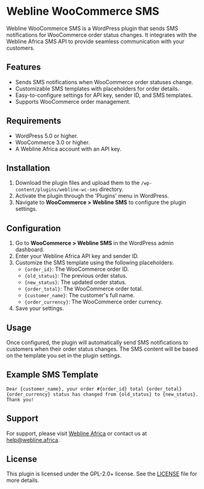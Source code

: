 # Webline WooCommerce SMS

Webline WooCommerce SMS is a WordPress plugin that sends SMS notifications for WooCommerce order status changes. It integrates with the Webline Africa SMS API to provide seamless communication with your customers.

## Features

- Sends SMS notifications when WooCommerce order statuses change.
- Customizable SMS templates with placeholders for order details.
- Easy-to-configure settings for API key, sender ID, and SMS templates.
- Supports WooCommerce order management.

## Requirements

- WordPress 5.0 or higher.
- WooCommerce 3.0 or higher.
- A Webline Africa account with an API key.

## Installation

1. Download the plugin files and upload them to the `/wp-content/plugins/webline-wc-sms` directory.
2. Activate the plugin through the 'Plugins' menu in WordPress.
3. Navigate to **WooCommerce > Webline SMS** to configure the plugin settings.

## Configuration

1. Go to **WooCommerce > Webline SMS** in the WordPress admin dashboard.
2. Enter your Webline Africa API key and sender ID.
3. Customize the SMS template using the following placeholders:
   - `{order_id}`: The WooCommerce order ID.
   - `{old_status}`: The previous order status.
   - `{new_status}`: The updated order status.
   - `{order_total}`: The WooCommerce order total.
   - `{customer_name}`: The customer's full name.
   - `{order_currency}`: The WooCommerce order currency.
4. Save your settings.

## Usage

Once configured, the plugin will automatically send SMS notifications to customers when their order status changes. The SMS content will be based on the template you set in the plugin settings.

## Example SMS Template

```
Dear {customer_name}, your order #{order_id} total {order_total} {order_currency} status has changed from {old_status} to {new_status}. Thank you!
```

## Support

For support, please visit [Webline Africa](https://webline.africa) or contact us at help@webline.africa.

## License

This plugin is licensed under the GPL-2.0+ license. See the [LICENSE](http://www.gnu.org/licenses/gpl-2.0.txt) file for more details.
